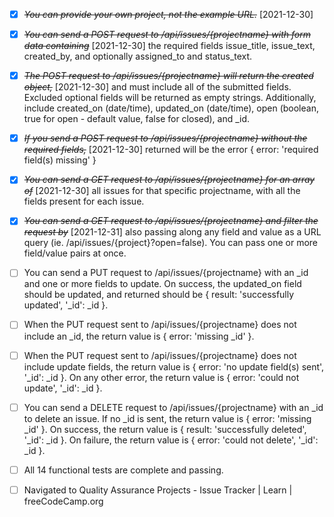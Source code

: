 * [X] ~~*You can provide your own project, not the example URL.*~~ [2021-12-30]

* [X] ~~*You can send a POST request to /api/issues/{projectname} with form data containing*~~ [2021-12-30]
the required fields issue_title,
issue_text, created_by, and optionally assigned_to and status_text.

* [X] ~~*The POST request to /api/issues/{projectname} will return the created object,*~~ [2021-12-30]
and must include all of the submitted fields.
Excluded optional fields will be returned as empty strings.
Additionally, include created_on (date/time), updated_on (date/time),
open (boolean, true for open - default value, false for closed), and _id.

* [X] ~~*If you send a POST request to /api/issues/{projectname} without the required fields,*~~ [2021-12-30]
returned will be the error { error: 'required field(s) missing' }

* [X] ~~*You can send a GET request to /api/issues/{projectname} for an array of*~~ [2021-12-30]
all issues for that specific projectname,
with all the fields present for each issue.

* [X] ~~*You can send a GET request to /api/issues/{projectname} and filter the request by*~~ [2021-12-31]
also passing along any field and
value as a URL query (ie. /api/issues/{project}?open=false).
You can pass one or more field/value pairs at once.

* [ ] You can send a PUT request to /api/issues/{projectname} with an _id and one or more fields to update.
On success, the updated_on field should be updated, and returned should be 
{  result: 'successfully updated', '_id': _id }.

* [ ] When the PUT request sent to /api/issues/{projectname} does not include an _id,
the return value is { error: 'missing _id' }.

* [ ] When the PUT request sent to /api/issues/{projectname} does not include update fields,
the return value is { error: 'no update field(s) sent', '_id': _id }. On any other error,
the return value is { error: 'could not update', '_id': _id }.

* [ ] You can send a DELETE request to /api/issues/{projectname} with an _id to delete an issue.
If no _id is sent, the return value is { error: 'missing _id' }.
On success, the return value is { result: 'successfully deleted', '_id': _id }.
On failure, the return value is { error: 'could not delete', '_id': _id }.

* [ ] All 14 functional tests are complete and passing.

* [ ] Navigated to Quality Assurance Projects - Issue Tracker | Learn | freeCodeCamp.org